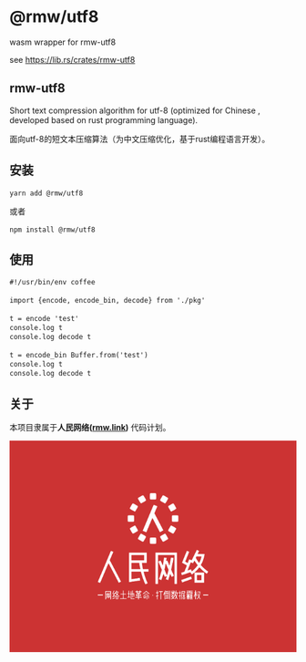 <!-- 本文件由 ./readme.make.md 自动生成，请不要直接修改此文件 -->

# @rmw/utf8

wasm wrapper for rmw-utf8

see https://lib.rs/crates/rmw-utf8


## rmw-utf8

Short text compression algorithm for utf-8 (optimized for Chinese , developed based on rust programming language).

面向utf-8的短文本压缩算法（为中文压缩优化，基于rust编程语言开发）。



##  安装

```
yarn add @rmw/utf8
```

或者

```
npm install @rmw/utf8
```

## 使用

```
#!/usr/bin/env coffee

import {encode, encode_bin, decode} from './pkg'

t = encode 'test'
console.log t
console.log decode t

t = encode_bin Buffer.from('test')
console.log t
console.log decode t

```

## 关于

本项目隶属于**人民网络([rmw.link](//rmw.link))** 代码计划。

![人民网络](https://raw.githubusercontent.com/rmw-link/logo/master/rmw.red.bg.svg)
